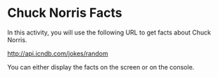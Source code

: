# Chuck Norris Facts 

In this activity, you will use the following URL to get facts about Chuck Norris. 

http://api.icndb.com/jokes/random

You can either display the facts on the screen or on the console. 


